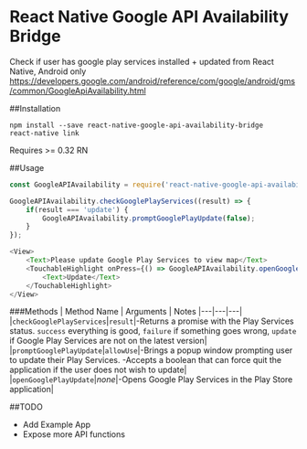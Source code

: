 # React Native Google API Availability Bridge
Check if user has google play services installed + updated from React Native, Android only
<https://developers.google.com/android/reference/com/google/android/gms/common/GoogleApiAvailability.html>

##Installation
```
npm install --save react-native-google-api-availability-bridge
react-native link
```

Requires >= 0.32 RN

##Usage
```js
const GoogleAPIAvailability = require('react-native-google-api-availability-bridge');

GoogleAPIAvailability.checkGooglePlayServices((result) => {
	if(result === 'update') {
		GoogleAPIAvailability.promptGooglePlayUpdate(false);
	}
});
```

```js
<View>
	<Text>Please update Google Play Services to view map</Text>
	<TouchableHighlight onPress={() => GoogleAPIAvailability.openGooglePlayUpdate()}>
		<Text>Update</Text>
	</TouchableHighlight>
</View>
```

###Methods
| Method Name | Arguments | Notes
|---|---|---|
|`checkGooglePlayServices`|`result`|-Returns a promise with the Play Services status. `success` everything is good, `failure` if something goes wrong, `update` if Google Play Services are not on the latest version|
|`promptGooglePlayUpdate`|`allowUse`|-Brings a popup window prompting user to update their Play Services. -Accepts a boolean that can force quit the application if the user does not wish to update|
|`openGooglePlayUpdate`|*none*|-Opens Google Play Services in the Play Store application|

##TODO
* Add Example App
* Expose more API functions